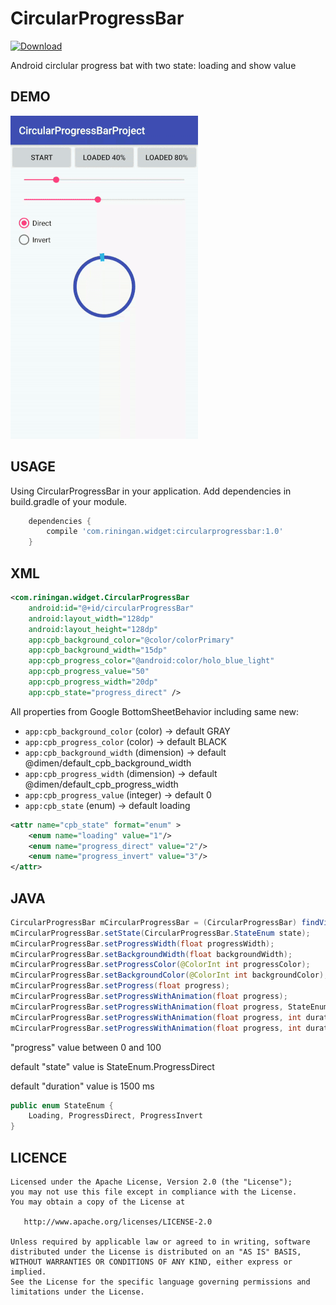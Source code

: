 # CircularProgressBar

[ ![Download](https://api.bintray.com/packages/riningan/AndroidMaven/CircularProgressBar/images/download.svg) ](https://bintray.com/riningan/AndroidMaven/CircularProgressBar/_latestVersion)

Android circlular progress bat with two state: loading and show value

DEMO
---

![demo_preview](./preview.gif)

USAGE
---

Using CircularProgressBar in your application.
Add dependencies in build.gradle of your module.

```groovy
	dependencies {
		compile 'com.riningan.widget:circularprogressbar:1.0'
	}
```

XML
-----

```xml
<com.riningan.widget.CircularProgressBar
    android:id="@+id/circularProgressBar"
    android:layout_width="128dp"
    android:layout_height="128dp"
    app:cpb_background_color="@color/colorPrimary"
    app:cpb_background_width="15dp"
    app:cpb_progress_color="@android:color/holo_blue_light"
    app:cpb_progress_value="50"
    app:cpb_progress_width="20dp"
    app:cpb_state="progress_direct" />
```
All properties from Google BottomSheetBehavior including same new:

* `app:cpb_background_color`     (color)       -> default GRAY
* `app:cpb_progress_color`       (color)       -> default BLACK
* `app:cpb_background_width`     (dimension)   -> default @dimen/default_cpb_background_width
* `app:cpb_progress_width`       (dimension)   -> default @dimen/default_cpb_progress_width
* `app:cpb_progress_value`       (integer)     -> default 0
* `app:cpb_state`                (enum)        -> default loading

```xml
<attr name="cpb_state" format="enum" >
    <enum name="loading" value="1"/>
    <enum name="progress_direct" value="2"/>
    <enum name="progress_invert" value="3"/>
</attr>
```

JAVA
-----

```java
CircularProgressBar mCircularProgressBar = (CircularProgressBar) findViewById(R.id.circularProgressBar);
mCircularProgressBar.setState(CircularProgressBar.StateEnum state);
mCircularProgressBar.setProgressWidth(float progressWidth);
mCircularProgressBar.setBackgroundWidth(float backgroundWidth);
mCircularProgressBar.setProgressColor(@ColorInt int progressColor);
mCircularProgressBar.setBackgroundColor(@ColorInt int backgroundColor);
mCircularProgressBar.setProgress(float progress);
mCircularProgressBar.setProgressWithAnimation(float progress);
mCircularProgressBar.setProgressWithAnimation(float progress, StateEnum state);
mCircularProgressBar.setProgressWithAnimation(float progress, int duration);       
mCircularProgressBar.setProgressWithAnimation(float progress, int duration, StateEnum state);
```
"progress" value between 0 and 100

default "state" value is StateEnum.ProgressDirect

default "duration" value is 1500 ms

```java
public enum StateEnum {
    Loading, ProgressDirect, ProgressInvert
}
```

LICENCE
-----

  	Licensed under the Apache License, Version 2.0 (the "License");
	you may not use this file except in compliance with the License.
	You may obtain a copy of the License at
	
	   http://www.apache.org/licenses/LICENSE-2.0
	
	Unless required by applicable law or agreed to in writing, software
	distributed under the License is distributed on an "AS IS" BASIS,
	WITHOUT WARRANTIES OR CONDITIONS OF ANY KIND, either express or implied.
	See the License for the specific language governing permissions and
	limitations under the License.
